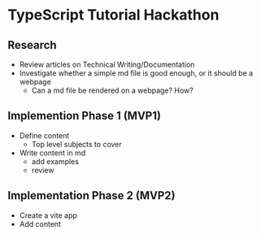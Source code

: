 # TypeScript Tutorial Hackathon

## Research

- Review articles on Technical Writing/Documentation
- Investigate whether a simple md file is good enough, or it should be a webpage
  - Can a md file be rendered on a webpage? How?

## Implemention Phase 1 (MVP1)

- Define content
  - Top level subjects to cover
- Write content in md
  - add examples
  - review

## Implementation Phase 2 (MVP2)

- Create a vite app
- Add content
